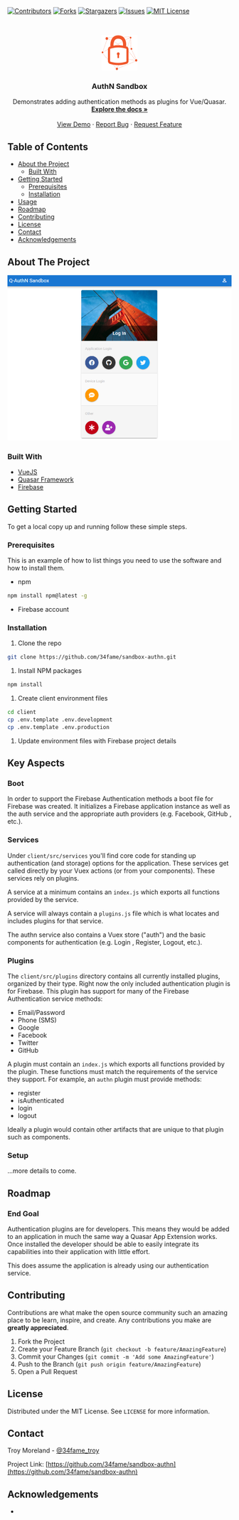 <!-- PROJECT SHIELDS -->
<!--
*** I'm using markdown "reference style" links for readability.
*** Reference links are enclosed in brackets [ ] instead of parentheses ( ).
*** See the bottom of this document for the declaration of the reference variables
*** for contributors-url, forks-url, etc. This is an optional, concise syntax you may use.
*** https://www.markdownguide.org/basic-syntax/#reference-style-links
-->
[![Contributors][contributors-shield]][contributors-url]
[![Forks][forks-shield]][forks-url]
[![Stargazers][stars-shield]][stars-url]
[![Issues][issues-shield]][issues-url]
[![MIT License][license-shield]][license-url]



<!-- PROJECT LOGO -->
<br />
<p align="center">
  <a href="https://github.com/34fame/sandbox-authn">
    <img src="logo.png" alt="Logo" width="80" height="80">
  </a>

  <h3 align="center">AuthN Sandbox</h3>

  <p align="center">
    Demonstrates adding authentication methods as plugins for Vue/Quasar.
    <br />
    <a href="https://github.com/34fame/sandbox-authn"><strong>Explore the docs »</strong></a>
    <br />
    <br />
    <a href="https://github.com/34fame/sandbox-authn">View Demo</a>
    ·
    <a href="https://github.com/34fame/sandbox-authn/issues">Report Bug</a>
    ·
    <a href="https://github.com/34fame/sandbox-authn/issues">Request Feature</a>
  </p>
</p>



<!-- TABLE OF CONTENTS -->
## Table of Contents

* [About the Project](#about-the-project)
  * [Built With](#built-with)
* [Getting Started](#getting-started)
  * [Prerequisites](#prerequisites)
  * [Installation](#installation)
* [Usage](#usage)
* [Roadmap](#roadmap)
* [Contributing](#contributing)
* [License](#license)
* [Contact](#contact)
* [Acknowledgements](#acknowledgements)



<!-- ABOUT THE PROJECT -->
## About The Project

[![AuthN Screen Shot][product-screenshot]](https://example.com)


### Built With

* [VueJS](https://vuejs.org)
* [Quasar Framework](https://quasar.dev)
* [Firebase](https://firebase.google.com)



<!-- GETTING STARTED -->
## Getting Started

To get a local copy up and running follow these simple steps.

### Prerequisites

This is an example of how to list things you need to use the software and how to install them.
* npm
```sh
npm install npm@latest -g
```

* Firebase account

### Installation
 
1. Clone the repo
```sh
git clone https://github.com/34fame/sandbox-authn.git
```

1. Install NPM packages
```sh
npm install
```

1. Create client environment files
```sh
cd client
cp .env.template .env.development
cp .env.template .env.production
```

1. Update environment files with Firebase project details

<!-- Key Aspects -->
## Key Aspects

### Boot
In order to support the Firebase Authentication methods a boot file for Firebase was created.  It initializes a
 Firebase application instance as well as the auth service and the appropriate auth providers (e.g. Facebook, GitHub
 , etc.).

### Services
Under `client/src/services` you'll find core code for standing up authentication (and storage) options for the
 application.  These services get called directly by your Vuex actions (or from your components).  These services
  rely on plugins.

A service at a minimum contains an `index.js` which exports all functions provided by the service.

A service will always contain a `plugins.js` file which is what locates and includes plugins for that service.

The authn service also contains a Vuex store ("auth") and the basic components for authentication (e.g. Login
, Register, Logout, etc.).

### Plugins
The `client/src/plugins` directory contains all currently installed plugins, organized by their type.  Right now the
 only included authentication plugin is for Firebase.  This plugin has support for many of the Firebase
  Authentication service methods:

- Email/Password
- Phone (SMS)
- Google
- Facebook
- Twitter
- GitHub

A plugin must contain an `index.js` which exports all functions provided by the plugin.  These functions must match
 the requirements of the service they support.  For example, an `authn` plugin must provide methods:
 
- register
- isAuthenticated
- login
- logout

Ideally a plugin would contain other artifacts that are unique to that plugin such as components.

### Setup

...more details to come.



<!-- ROADMAP -->
## Roadmap

### End Goal

Authentication plugins are for developers.  This means they would be added to an application in much the same
 way a Quasar App Extension works.  Once installed the developer should be able to easily integrate its capabilities
  into their application with little effort.
  
This does assume the application is already using our authentication service.


<!-- CONTRIBUTING -->
## Contributing

Contributions are what make the open source community such an amazing place to be learn, inspire, and create. Any contributions you make are **greatly appreciated**.

1. Fork the Project
2. Create your Feature Branch (`git checkout -b feature/AmazingFeature`)
3. Commit your Changes (`git commit -m 'Add some AmazingFeature'`)
4. Push to the Branch (`git push origin feature/AmazingFeature`)
5. Open a Pull Request



<!-- LICENSE -->
## License

Distributed under the MIT License. See `LICENSE` for more information.



<!-- CONTACT -->
## Contact

Troy Moreland - [@34fame_troy](https://twitter.com/#34fame_troy)

Project Link: [https://github.com/34fame/sandbox-authn](https://github.com/34fame/sandbox-authn)



<!-- ACKNOWLEDGEMENTS -->
## Acknowledgements

* []()





<!-- MARKDOWN LINKS & IMAGES -->
<!-- https://www.markdownguide.org/basic-syntax/#reference-style-links -->
[contributors-shield]: https://img.shields.io/github/contributors/34fame/sandbox-authn.svg?style=flat-square
[contributors-url]: https://github.com/34fame/sandbox-authn/graphs/contributors
[forks-shield]: https://img.shields.io/github/forks/34fame/sandbox-authn.svg?style=flat-square
[forks-url]: https://github.com/34fame/sandbox-authn/network/members
[stars-shield]: https://img.shields.io/github/stars/34fame/sandbox-authn.svg?style=flat-square
[stars-url]: https://github.com/34fame/sandbox-authn/stargazers
[issues-shield]: https://img.shields.io/github/issues/34fame/sandbox-authn.svg?style=flat-square
[issues-url]: https://github.com/34fame/sandbox-authn/issues
[license-shield]: https://img.shields.io/github/license/34fame/sandbox-authn.svg?style=flat-square
[license-url]: https://github.com/34fame/sandbox-authn/blob/master/LICENSE.txt
[product-screenshot]: screenshot.png
